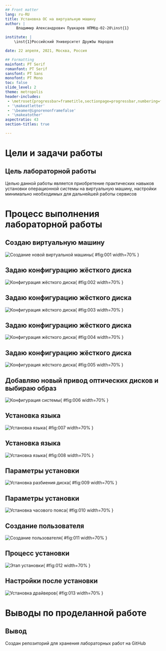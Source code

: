 ```yaml
---
## Front matter
lang: ru-RU
title: Установка ОС на виртуальную машину
author: |
	 Владимир Александрович Пушкарев НПМбд-02-20\inst{1}

institute: |
	\inst{1}Российский Университет Дружбы Народов

date: 22 апреля, 2021, Москва, Россия

## Formatting
mainfont: PT Serif
romanfont: PT Serif
sansfont: PT Sans
monofont: PT Mono
toc: false
slide_level: 2
theme: metropolis
header-includes: 
 - \metroset{progressbar=frametitle,sectionpage=progressbar,numbering=fraction}
 - '\makeatletter'
 - '\beamer@ignorenonframefalse'
 - '\makeatother'
aspectratio: 43
section-titles: true

---
```


# Цели и задачи работы

## Цель лабораторной работы

Целью данной работы является приобретение практических навыков установки операционной системы на виртуальную машину, настройки минимально необходимых для дальнейшей работы сервисов

# Процесс выполнения лабораторной работы

## Создаю виртуальную машину

![Создание новой виртуальной машины](image/01.png){ #fig:001 width=70% }

## Задаю конфигурацию жёсткого диска

![Конфигурация жёсткого диска](image/02.png){ #fig:002 width=70% }

## Задаю конфигурацию жёсткого диска

![Конфигурация жёсткого диска](image/03.png){ #fig:003 width=70% }

## Задаю конфигурацию жёсткого диска

![Конфигурация жёсткого диска](image/04.png){ #fig:004 width=70% }

## Задаю конфигурацию жёсткого диска

![Конфигурация жёсткого диска](image/05.png){ #fig:005 width=70% }

## Добавляю новый привод оптических дисков и выбираю образ 

![Конфигурация системы](image/06.png){ #fig:006 width=70% }

## Установка языка

![Установка языка](image/07.png){ #fig:007 width=70% }

## Установка языка

![Установка языка](image/08.png){ #fig:008 width=70% }

## Параметры установки

![Установка разбиения диска](image/09.png){ #fig:009 width=70% }

## Параметры установки

![Установка часового пояса](image/10.png){ #fig:010 width=70% }

## Создание пользователя

![Создание пользователя](image/11.png){ #fig:011 width=70% }

## Процесс установки

![Этап установки](image/12.png){ #fig:012 width=70% }

## Настройки после установки

![Установка драйверов](image/13.png){ #fig:013 width=70% }

# Выводы по проделанной работе

## Вывод

Создан репозиторий для хранения лабораторных работ на GitHub
